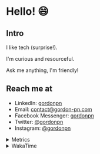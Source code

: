 # Hello! 😄

## Intro

I like tech (surprise!).

I'm curious and resourceful.

Ask me anything, I'm friendly!

## Reach me at

- LinkedIn: [gordonpn](https://www.linkedin.com/in/gordonpn/)
- Email: [contact@gordon-pn.com](mailto:contact@gordon-pn.com)
- Facebook Messenger: [gordonpn](https://www.messenger.com/t/Gordonpn)
- Twitter: [@gordonpn](https://twitter.com/Gordonpn)
- Instagram: [@gordonpn](https://www.instagram.com/gordonpn/)

<details>
  <summary>Metrics</summary>

  <img align="center" src="https://github.com/gordonpn/gordonpn/blob/master/github-metrics.svg" alt="GitHub Metrics">

</details>

<details>
  <summary>WakaTime</summary>

  <!--START_SECTION:waka-->
📊 **This Week I Spent My Time On** 

```text
💬 Programming Languages: 
Java                     8 hrs 26 mins       ███████████████░░░░░░░░░░   60.64 % 
TypeScript               1 hr 35 mins        ███░░░░░░░░░░░░░░░░░░░░░░   11.42 % 
Brazil Dependency Config 1 hr 13 mins        ██░░░░░░░░░░░░░░░░░░░░░░░   08.84 % 
JSON                     1 hr 4 mins         ██░░░░░░░░░░░░░░░░░░░░░░░   07.73 % 
Markdown                 43 mins             █░░░░░░░░░░░░░░░░░░░░░░░░   05.26 % 

🔥 Editors: 
IntelliJ                 13 hrs 47 mins      █████████████████████████   99.10 % 
VS Code                  7 mins              ░░░░░░░░░░░░░░░░░░░░░░░░░   00.90 % 
```


 Last Updated on 11/11/2023 10:17:19 UTC
<!--END_SECTION:waka-->
</details>
